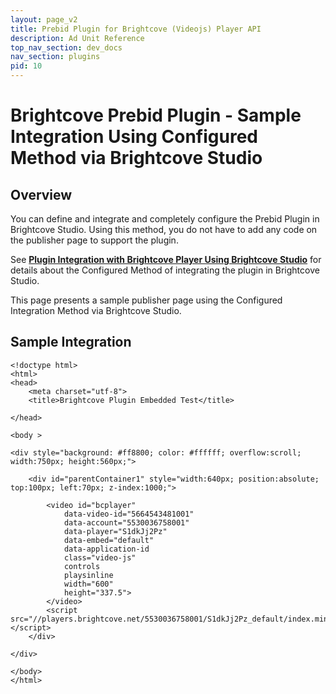 ```yaml
---
layout: page_v2
title: Prebid Plugin for Brightcove (Videojs) Player API
description: Ad Unit Reference
top_nav_section: dev_docs
nav_section: plugins
pid: 10
---
```




# Brightcove Prebid Plugin - Sample Integration Using Configured Method via Brightcove Studio

## Overview

You can define and integrate and completely configure the Prebid Plugin in Brightcove Studio. Using this method, you do not have to add any code on the publisher page to support the plugin.

See **[Plugin Integration with Brightcove Player Using Brightcove Studio]({{site.baseurl}}/dev-docs/plugins/bc/bc-prebid-plugin-integration-studio.html)** for details about the Configured Method of integrating the plugin in Brightcove Studio.

This page presents a sample publisher page using the Configured Integration Method via Brightcove Studio.

## Sample Integration

```
<!doctype html>
<html>
<head>
    <meta charset="utf-8">
    <title>Brightcove Plugin Embedded Test</title>

</head>

<body >

<div style="background: #ff8800; color: #ffffff; overflow:scroll; width:750px; height:560px;">

    <div id="parentContainer1" style="width:640px; position:absolute; top:100px; left:70px; z-index:1000;">

        <video id="bcplayer"
            data-video-id="5664543481001"
            data-account="5530036758001"
            data-player="S1dkJj2Pz"
            data-embed="default"
            data-application-id
            class="video-js"
            controls
            playsinline
            width="600"
            height="337.5">
        </video>
        <script src="//players.brightcove.net/5530036758001/S1dkJj2Pz_default/index.min.js"></script>  
    </div>

</div>

</body>
</html>
```


